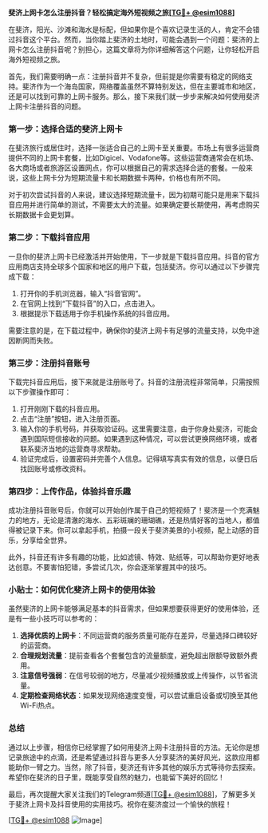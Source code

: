 **斐济上网卡怎么注册抖音？轻松搞定海外短视频之旅[[TG💪+ @esim1088](https://t.me/s/esim1088)]**

在斐济，阳光、沙滩和海水是标配，但如果你是个喜欢记录生活的人，肯定不会错过抖音这个平台。然而，当你踏上斐济的土地时，可能会遇到一个问题：斐济的上网卡怎么注册抖音呢？别担心，这篇文章将为你详细解答这个问题，让你轻松开启海外短视频之旅。

首先，我们需要明确一点：注册抖音并不复杂，但前提是你需要有稳定的网络支持。斐济作为一个海岛国家，网络覆盖虽然不算特别发达，但在主要城市和地区，还是可以找到可靠的上网卡服务。那么，接下来我们就一步步来解决如何使用斐济上网卡注册抖音的问题。

### 第一步：选择合适的斐济上网卡

在斐济旅行或居住时，选择一张适合自己的上网卡至关重要。市场上有很多运营商提供不同的上网卡套餐，比如Digicel、Vodafone等。这些运营商通常会在机场、各大商场或者旅游区设置网点，你可以根据自己的需求选择合适的套餐。一般来说，这些上网卡分为短期流量卡和长期数据卡两种，价格也有所不同。

对于初次尝试抖音的人来说，建议选择短期流量卡，因为初期可能只是用来下载抖音应用并进行简单的测试，不需要太大的流量。如果确定要长期使用，再考虑购买长期数据卡会更划算。

### 第二步：下载抖音应用

一旦你的斐济上网卡已经激活并开始使用，下一步就是下载抖音应用。抖音的官方应用商店支持全球多个国家和地区的用户下载，包括斐济。你可以通过以下步骤完成下载：

1. 打开你的手机浏览器，输入“抖音官网”。
2. 在官网上找到“下载抖音”的入口，点击进入。
3. 根据提示下载适用于你手机操作系统的抖音应用。

需要注意的是，在下载过程中，确保你的斐济上网卡有足够的流量支持，以免中途因断网而失败。

### 第三步：注册抖音账号

下载完抖音应用后，接下来就是注册账号了。抖音的注册流程非常简单，只需按照以下步骤操作即可：

1. 打开刚刚下载的抖音应用。
2. 点击“注册”按钮，进入注册页面。
3. 输入你的手机号码，并获取验证码。这里需要注意，由于你身处斐济，可能会遇到国际短信接收的问题。如果遇到这种情况，可以尝试更换网络环境，或者联系斐济当地的运营商寻求帮助。
4. 验证完成后，设置密码并完善个人信息。记得填写真实有效的信息，以便日后找回账号或修改资料。

### 第四步：上传作品，体验抖音乐趣

成功注册抖音账号后，你就可以开始创作属于自己的短视频了！斐济是一个充满魅力的地方，无论是清澈的海水、五彩斑斓的珊瑚礁，还是热情好客的当地人，都值得被记录下来。你可以拿起手机，拍摄一段关于斐济美景的小视频，配上动感的音乐，分享给全世界。

此外，抖音还有许多有趣的功能，比如滤镜、特效、贴纸等，可以帮助你更好地表达创意。不要害怕犯错，多尝试几次，你会逐渐掌握其中的技巧。

### 小贴士：如何优化斐济上网卡的使用体验

虽然斐济的上网卡能够满足基本的抖音需求，但如果想要获得更好的使用体验，还是有一些小技巧可以参考的：

1. **选择优质的上网卡**：不同运营商的服务质量可能存在差异，尽量选择口碑较好的运营商。
2. **合理规划流量**：提前查看各个套餐包含的流量额度，避免超出限额导致额外费用。
3. **注意信号强弱**：在信号较弱的地方，尽量减少视频播放或上传操作，以节省流量。
4. **定期检查网络状态**：如果发现网络速度变慢，可以尝试重启设备或切换至其他Wi-Fi热点。

### 总结

通过以上步骤，相信你已经掌握了如何用斐济上网卡注册抖音的方法。无论你是想记录旅途中的点滴，还是希望通过抖音与更多人分享斐济的美好风光，这款应用都能助你一臂之力。当然，除了抖音，斐济还有许多其他的娱乐方式等待你去探索。希望你在斐济的日子里，既能享受自然的魅力，也能留下美好的回忆！

最后，再次提醒大家关注我们的Telegram频道[[TG💪+ @esim1088](https://t.me/s/esim1088)]，了解更多关于斐济上网卡及抖音使用的实用技巧。祝你在斐济度过一个愉快的旅程！

[[TG💪+ @esim1088](https://t.me/s/esim1088) ![Image](https://i.postimg.cc/4NQfJmqS/Snipaste-2025-05-13-00-14-12.png)]
